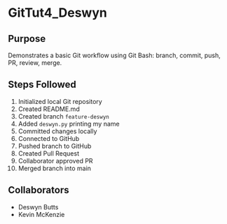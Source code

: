 # GitTut4_Deswyn

## Purpose
Demonstrates a basic Git workflow using Git Bash: branch, commit, push, PR, review, merge.

## Steps Followed
1. Initialized local Git repository
2. Created README.md
3. Created branch `feature-deswyn`
4. Added `deswyn.py` printing my name
5. Committed changes locally
6. Connected to GitHub
7. Pushed branch to GitHub
8. Created Pull Request
9. Collaborator approved PR
10. Merged branch into main

## Collaborators
- Deswyn Butts
- Kevin McKenzie
